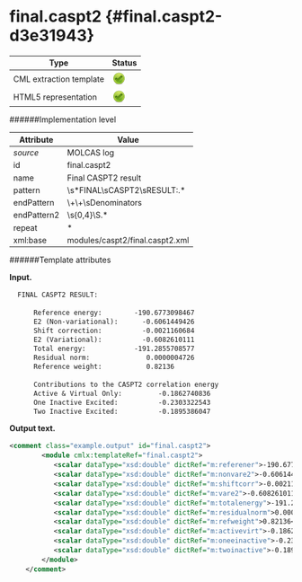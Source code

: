 # final.caspt2 {#final.caspt2-d3e31943}


| Type                                                                                                                                                                                                  | Status                                                                                                                                                                                                |
|----|----|
| CML extraction template                                                                                                                                                                               | ![](/imgs/Total.png)                                                                                                                                                                                  |
| HTML5 representation                                                                                                                                                                                  | ![](/imgs/Total.png)                                                                                                                                                                                  |

######Implementation level

| Attribute                                                                                                                                                                                             | Value                                                                                                                                                                                                 |
|----|----|
| *source*                                                                                                                                                                                              | MOLCAS log                                                                                                                                                                                            |
| id                                                                                                                                                                                                    | final.caspt2                                                                                                                                                                                          |
| name                                                                                                                                                                                                  | Final CASPT2 result                                                                                                                                                                                   |
| pattern                                                                                                                                                                                               | \\s\*FINAL\\sCASPT2\\sRESULT:.\*                                                                                                                                                                      |
| endPattern                                                                                                                                                                                            | \\+\\+\\sDenominators                                                                                                                                                                                 |
| endPattern2                                                                                                                                                                                           | \\s{0,4}\\S.\*                                                                                                                                                                                        |
| repeat                                                                                                                                                                                                | \*                                                                                                                                                                                                    |
| xml:base                                                                                                                                                                                              | modules/caspt2/final.caspt2.xml                                                                                                                                                                       |

######Template attributes

**Input.**

      FINAL CASPT2 RESULT:

          Reference energy:        -190.6773098467
          E2 (Non-variational):      -0.6061449426
          Shift correction:          -0.0021160684
          E2 (Variational):          -0.6082610111
          Total energy:            -191.2855708577
          Residual norm:              0.0000004726
          Reference weight:           0.82136

          Contributions to the CASPT2 correlation energy
          Active & Virtual Only:         -0.1862740836
          One Inactive Excited:          -0.2303322543
          Two Inactive Excited:          -0.1895386047

**Output text.**

```xml
<comment class="example.output" id="final.caspt2">
        <module cmlx:templateRef="final.caspt2">
           <scalar dataType="xsd:double" dictRef="m:referener">-190.6773098467</scalar>
           <scalar dataType="xsd:double" dictRef="m:nonvare2">-0.6061449426</scalar>
           <scalar dataType="xsd:double" dictRef="m:shiftcorr">-0.0021160684</scalar>
           <scalar dataType="xsd:double" dictRef="m:vare2">-0.6082610111</scalar>
           <scalar dataType="xsd:double" dictRef="m:totalenergy">-191.2855708577</scalar>
           <scalar dataType="xsd:double" dictRef="m:residualnorm">0.0000004726</scalar>
           <scalar dataType="xsd:double" dictRef="m:refweight">0.82136</scalar>
           <scalar dataType="xsd:double" dictRef="m:activevirt">-0.1862740836</scalar>
           <scalar dataType="xsd:double" dictRef="m:oneeinactive">-0.2303322543</scalar>
           <scalar dataType="xsd:double" dictRef="m:twoinactive">-0.1895386047</scalar>
        </module>
    </comment>
```
